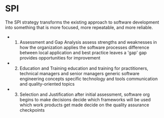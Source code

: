 # SPI
The SPI strategy transforms the existing approach to software development into something that is more focused, more repeatable, and more reliable.
- 1. Assessment and Gap Analysis
	  assess strengths and weaknesses in how the organization applies the software processes
	  difference between local application and best practice leaves a 'gap' 
	  gap provides opportunities for improvement
- 2. Education and Training
	  education and training for practitioners, technical managers and senior managers
	  generic software engineering concepts
	  specific technology and tools
	  communication and quality-oriented topics
- 3. Selection and Justification
	  after initial assessment, software org begins to make decisions
	  decide which frameworks will be used
	  which work products get made
	  decide on the quality assurance checkpoints